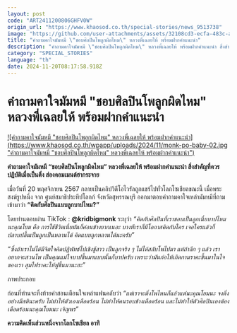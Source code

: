 ```yaml
---
layout: post
code: "ART2411200806GHFV0W"
origin_url: "https://www.khaosod.co.th/special-stories/news_9513738"
image: "https://github.com/user-attachments/assets/32108cd3-ecfa-483c-a53a-96019fcd9b1c"
title: "คำถามคาใจมัมหมี \"ชอบศิลปินโพลูกผิดไหม\" หลวงพี่เฉลยให้ พร้อมฝากคำแนะนำ"
description: "คำถามคาใจมัมหมี \"ชอบศิลปินโพลูกผิดไหม\" หลวงพี่เฉลยให้ พร้อมฝากคำแนะนำ สิ่งสำคัญที่ควรปฏิบัติเมื่อเป็นติ่ง ส่องคอมเมนต์ฮากระจาย"
category: "SPECIAL_STORIES"
language: "th"
date: 2024-11-20T08:17:58.918Z
---
```


# คำถามคาใจมัมหมี "ชอบศิลปินโพลูกผิดไหม" หลวงพี่เฉลยให้ พร้อมฝากคำแนะนำ

[![คำถามคาใจมัมหมี "ชอบศิลปินโพลูกผิดไหม" หลวงพี่เฉลยให้ พร้อมฝากคำแนะนำ](https://www.khaosod.co.th/wpapp/uploads/2024/11/monk-po-baby-02.jpg "คำถามคาใจมัมหมี "ชอบศิลปินโพลูกผิดไหม" หลวงพี่เฉลยให้ พร้อมฝากคำแนะนำ")](https://www.khaosod.co.th/wpapp/uploads/2024/11/monk-po-baby-02.jpg)

**คำถามคาใจมัมหมี “ชอบศิลปินโพลูกผิดไหม” หลวงพี่เฉลยให้ พร้อมฝากคำแนะนำ สิ่งสำคัญที่ควรปฏิบัติเมื่อเป็นติ่ง ส่องคอมเมนต์ฮากระจาย**

เมื่อวันที่ 20 พฤศจิกายน 2567 กลายเป็นคลิปวิดีโอไวรัลถูกแชร์ไปทั่วโลกโซเชียลขณะนี้ เมื่อพระสงฆ์รูปหนึ่ง จาก ศูนย์สมาธิประทีปโลกก์ จังหวัดสุพรรณบุรี ออกมาตอบคำถามคาใจเหล่ามัมหมีที่ถามเข้ามาว่า **“คิดกับศิลปินแบบลูกบาปไหม?”**

โดยท่านตอบผ่าน TikTok : **@kridbigmonk** ระบุว่า _“คิดกับศิลปินที่เราชอบเป็นลูกเนี่ยบาปไหมนะคุณโยม คือ การใช้ชีวิตเนี่ยมันก็ค่อนข้างยากเนอะ บางทีเราก็มีโอกาสคิดกับใคร เจอใครแล้วก็ปลาบปลื้มเป็นลูกเป็นหลานได้ คิดแบบลูกหลานได้นะครับ”_

_“ซึ่งถ้าเราไม่ได้มีจิตใจคิดปฏิพัทธ์ไปเชิงชู้สาว เป็นลูกจริง ๆ ไม่ได้สลับโพไปมา_ _แต่ถ้าลึก ๆ แล้ว เราอยากจะสวนโพ เป็นคุณแม่ใจบาปขึ้นมาแบบนั้นก็บาปครับ เพราะว่ามันก่อให้เกิดกามราคะขึ้นมาในใจของเรา สุมไฟราคะให้ฟูขึ้นมานะฮะ”_

ภาพประกอบ

ก่อนที่ท่านจะทิ้งท้ายคำสอนเตือนใจเหล่าแฟนคลับว่า _“แต่เราจะติ่งโพไหนก็แล้วแต่นะคุณโยมนะ จงติ่งอย่างมีสตินะครับ ไม่ทำให้ตัวเองเดือดร้อน ไม่ทำให้คนรอบข้างเดือดร้อน และไม่ทำให้ตัวศิลปินเองต้องเดือดร้อนนะคุณโยมนะ เจิญพร”_

**ความคิดเห็นส่วนหนึ่งจากโลกโซเชียล อาทิ**




